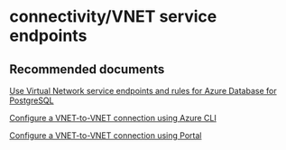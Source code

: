 <properties
	pageTitle="connectivity/VNET service endpoints"
	description="connectivity/VNET service endpoints"
	service="microsoft.dbforpostgresql"
	resource="servers"
	authors="ankam"
	displayOrder="4"
	selfHelpType="resource"
	supportTopicIds="32628463, 32628440, 32628464"
	productPesIds="16222"
	cloudEnvironments="public"
/>

# connectivity/VNET service endpoints

## **Recommended documents**

[Use Virtual Network service endpoints and rules for Azure Database for PostgreSQL](https://docs.microsoft.com/azure/postgresql/concepts-data-access-and-security-vnet/)<br>

[Configure a VNET-to-VNET connection using Azure CLI](https://docs.microsoft.com/azure/postgresql/howto-manage-vnet-using-cli/)<br>

[Configure a VNET-to-VNET connection using Portal](https://docs.microsoft.com/azure/postgresql/howto-manage-vnet-using-portal/)
